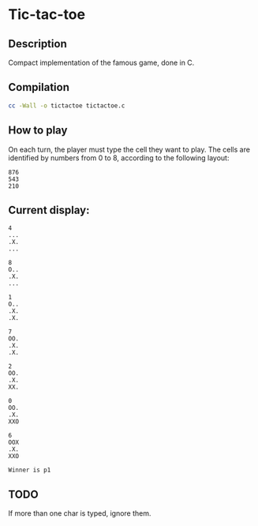 # Tic-tac-toe

## Description

Compact implementation of the famous game, done in C.

## Compilation
```bash
cc -Wall -o tictactoe tictactoe.c
```

## How to play

On each turn, the player must type the cell they want to play.
The cells are identified by numbers from 0 to 8, according to the following
layout:
```
876
543
210
```
## Current display:
```
4
...
.X.
...

8
O..
.X.
...

1
O..
.X.
.X.

7
OO.
.X.
.X.

2
OO.
.X.
XX.

0
OO.
.X.
XXO

6
OOX
.X.
XXO

Winner is p1

```

## TODO

If more than one char is typed, ignore them.
